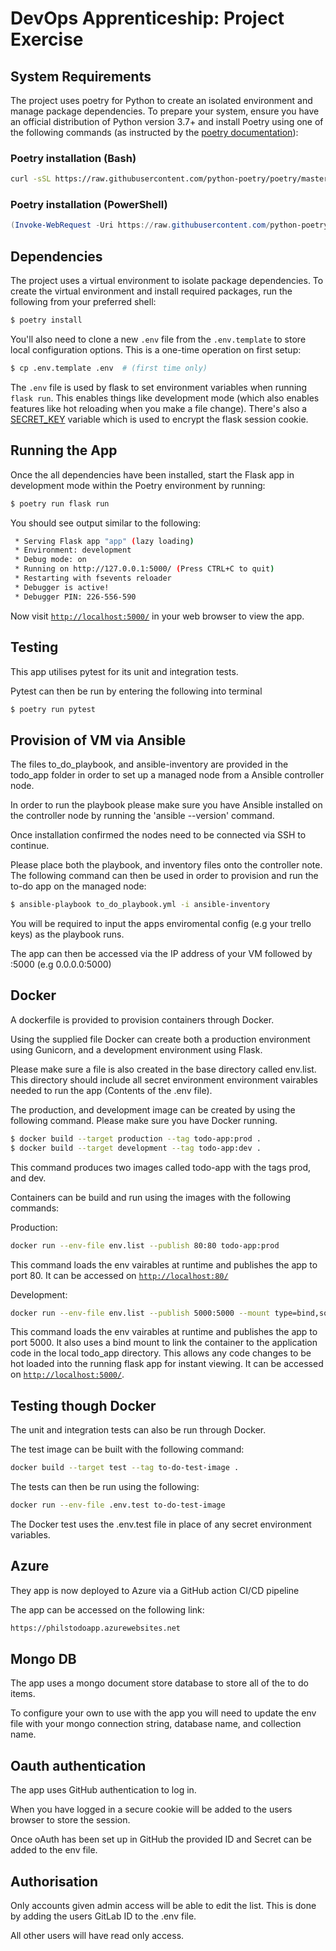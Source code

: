 # DevOps Apprenticeship: Project Exercise

## System Requirements

The project uses poetry for Python to create an isolated environment and manage package dependencies. To prepare your system, ensure you have an official distribution of Python version 3.7+ and install Poetry using one of the following commands (as instructed by the [poetry documentation](https://python-poetry.org/docs/#system-requirements)):

### Poetry installation (Bash)

```bash
curl -sSL https://raw.githubusercontent.com/python-poetry/poetry/master/install-poetry.py | python -
```

### Poetry installation (PowerShell)

```powershell
(Invoke-WebRequest -Uri https://raw.githubusercontent.com/python-poetry/poetry/master/install-poetry.py -UseBasicParsing).Content | python -
```

## Dependencies

The project uses a virtual environment to isolate package dependencies. To create the virtual environment and install required packages, run the following from your preferred shell:

```bash
$ poetry install
```

You'll also need to clone a new `.env` file from the `.env.template` to store local configuration options. This is a one-time operation on first setup:

```bash
$ cp .env.template .env  # (first time only)
```

The `.env` file is used by flask to set environment variables when running `flask run`. This enables things like development mode (which also enables features like hot reloading when you make a file change). There's also a [SECRET_KEY](https://flask.palletsprojects.com/en/1.1.x/config/#SECRET_KEY) variable which is used to encrypt the flask session cookie.

## Running the App

Once the all dependencies have been installed, start the Flask app in development mode within the Poetry environment by running:
```bash
$ poetry run flask run
```

You should see output similar to the following:
```bash
 * Serving Flask app "app" (lazy loading)
 * Environment: development
 * Debug mode: on
 * Running on http://127.0.0.1:5000/ (Press CTRL+C to quit)
 * Restarting with fsevents reloader
 * Debugger is active!
 * Debugger PIN: 226-556-590
```
Now visit [`http://localhost:5000/`](http://localhost:5000/) in your web browser to view the app.

## Testing

This app utilises pytest for its unit and integration tests.

Pytest can then be run by entering the following into terminal

```bash
$ poetry run pytest
```

## Provision of VM via Ansible

The files to_do_playbook, and ansible-inventory are provided in the todo_app folder in order to set up a managed node from a Ansible controller node.

In order to run the playbook please make sure you have Ansible installed on the controller node by running the 'ansible --version' command.

Once installation confirmed the nodes need to be connected via SSH to continue.

Please place both the playbook, and inventory files onto the controller note.  The following command can then be used in order to provision and run the to-do app on the managed node:

```bash
$ ansible-playbook to_do_playbook.yml -i ansible-inventory
```
You will be required to input the apps enviromental config (e.g your trello keys) as the playbook runs.

The app can then be accessed via the IP address of your VM followed by :5000 (e.g 0.0.0.0:5000)

## Docker

A dockerfile is provided to provision containers through Docker.  

Using the supplied file Docker can create both a production environment using Gunicorn, and a development environment using Flask.

Please make sure a file is also created in the base directory called env.list.  This directory should include all secret environment environment vairables needed to run the app (Contents of the .env file).

The production, and development image can be created by using the following command.  Please make sure you have Docker running.

```bash
$ docker build --target production --tag todo-app:prod .
$ docker build --target development --tag todo-app:dev .
```
This command produces two images called todo-app with the tags prod, and dev.

Containers can be build and run using the images with the following commands:

Production:
```bash
docker run --env-file env.list --publish 80:80 todo-app:prod 
```
This command loads the env vairables at runtime and publishes the app to port 80.  It can be accessed on [`http://localhost:80/`](http://localhost:80/)

Development:
```bash
docker run --env-file env.list --publish 5000:5000 --mount type=bind,source="$(pwd)"/todo_app,target=/app/todo_app todo-app:dev
```
This command loads the env vairables at runtime and publishes the app to port 5000.  It also uses a bind mount to link the container to the application code in the local todo_app directory.  This allows any code changes to be hot loaded into the running flask app for instant viewing.  It can be accessed on [`http://localhost:5000/`](http://localhost:5000/).

## Testing though Docker

The unit and integration tests can also be run through Docker.

The test image can be built with the following command:

```bash
docker build --target test --tag to-do-test-image .
```

The tests can then be run using the following:

```bash
docker run --env-file .env.test to-do-test-image
```
The Docker test uses the .env.test file in place of any secret environment variables.

## Azure

They app is now deployed to Azure via a GitHub action CI/CD pipeline

The app can be accessed on the following link:

```bash
https://philstodoapp.azurewebsites.net
```

## Mongo DB

The app uses a mongo document store database to store all of the to do items.

To configure your own to use with the app you will need to update the env file with your mongo connection string, database name, and collection name.

## Oauth authentication

The app uses GitHub authentication to log in.  

When you have logged in a secure cookie will be added to the users browser to store the session.

Once oAuth has been set up in GitHub the provided ID and Secret can be added to the env file.

## Authorisation

Only accounts given admin access will be able to edit the list.  This is done by adding the users GitLab ID to the .env file.  

All other users will have read only access.